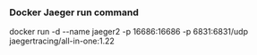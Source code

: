 ### Docker Jaeger run command
docker run -d --name jaeger2 -p 16686:16686 -p 6831:6831/udp jaegertracing/all-in-one:1.22
